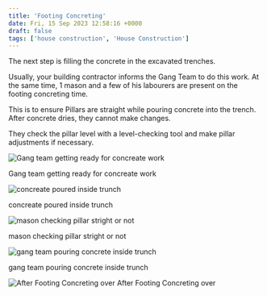 ```yaml
---
title: 'Footing Concreting'
date: Fri, 15 Sep 2023 12:58:16 +0000
draft: false
tags: ['house construction', 'House Construction']
---
```


The next step is filling the concrete in the excavated trenches.

Usually, your building contractor informs the Gang Team to do this work. At the same time, 1 mason and a few of his labourers are present on the footing concreting time.

This is to ensure Pillars are straight while pouring concrete into the trench. After concrete dries, they cannot make changes.

They check the pillar level with a level-checking tool and make pillar adjustments if necessary.

![Gang team getting ready for concreate work](/footing-concreting//images/Gang-team-getting-ready-for-concreate-work.jpg "Gang team getting ready for concreate work")

Gang team getting ready for concreate work

![concreate poured inside trunch](/footing-concreting//images/concreate-pouring-inside-trunch.jpg "concreate poured inside trunch")

concreate poured inside trunch

![mason checking pillar stright or not](/footing-concreting//images/mason-checking-pillar-stright-or-not.jpg "mason checking pillar stright or not")

mason checking pillar stright or not

![gang team pouring concrete inside trunch](/footing-concreting//images/gang-team-pouring-concrete-inside-trunch.jpg "gang team pouring concrete inside trunch")

gang team pouring concrete inside trunch

![After Footing Concreting over](/footing-concreting//images/After-Footing-Concreting-is-over-top-view.jpg "After Footing Concreting over")
After Footing Concreting over